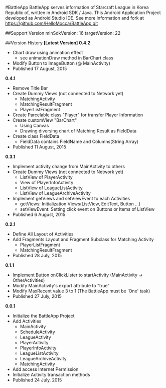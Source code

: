 #BattleApp
BattleApp serves information of Starcraft League in Korea Republic of, written in Android SDK / Java. This Android Application Project developed as Android Studio IDE.
See more information and fork at https://github.com/HelloMocca/BattleApp.git

##Support Version
minSdkVersion: 16
targetVersion: 22


##Version History
__[Latest Version] 0.4.2__
* Chart draw using animation effect
  * see animationDraw method in BarChart class
* Modify Button to ImageButton (@ MainActivity)
* Published 17 August, 2015

__0.4.1__
* Remove Title Bar
* Create Dummy Views (not connected to Network yet)
  * MatchingActivity
  * MatchingResultFragment
  * PlayerListFragment
* Create Parcelable class "Player" for transfer Player Information
* Create customView "BarChart"
  * Using Canvas
  * Drawing diversing chart of Matching Result as FieldData
* Create class FieldData
  * FieldData contains FieldName and Columns(String Array)
* Published 11 August, 2015

__0.3.1__
* Implement activity change from MainActivity to others
* Create Dummy Views (not connected to Network yet)
  * ListView of PlayerActivity
  * View of PlayerInfoActivity
  * ListView of LeagueListActivity
  * ListView of LeagueArchiveActivity
* Implement getViews and setViewEvent to each Activities
  * getViews: Initialization Views(ListView, EditText, Button ...)
  * setViewEvent: Setting click event on Buttons or Items of ListView
* Published 6 August, 2015

__0.2.1__
* Define All Layout of Activities
* Add Fragments Layout and Fragment Subclass for Matching Activity
  * PlayerListFragment
  * MatchingResultFragment
* Published 28 July, 2015

__0.1.1__
* Implement Button onClickLister to startActivity (MainActivity -> OtherActivities)
* Modify MainActivity's export attribute to "true"
* Modify MaxRecent value 3 to 1 (The BattleApp must be 'One' task)
* Published 27 July, 2015

__0.0.1__
* Initialize the BattleApp Project
* Add Activities
  * MainActivity
  * ScheduleActivity
  * LeagueActivity
  * PlayerActivity
  * PlayerInfoActivity
  * LeagueListActivity
  * LeagueArchiveActivity
  * MatchingActivity
* Add access Internet Permission
* Initialize Activity transaction methods
* Published 24 July, 2015

